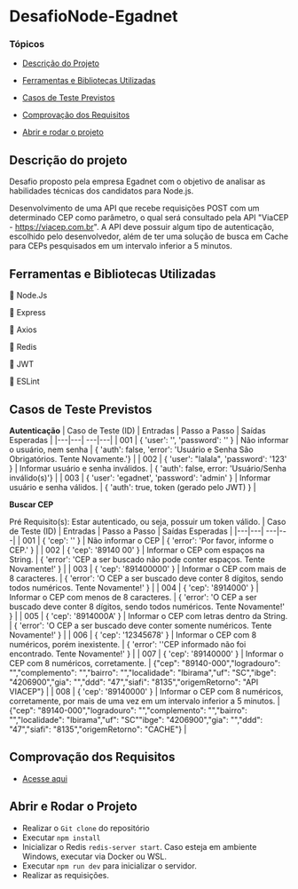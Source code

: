 # DesafioNode-Egadnet

### Tópicos 

- [Descrição do Projeto](#descrição-do-projeto)

- [Ferramentas e Bibliotecas Utilizadas](#ferramentas-e-bibliotecas-utilizadas)

- [Casos de Teste Previstos](#casos-de-teste-previstos)

- [Comprovação dos Requisitos](#comprovação-dos-requisitos)

- [Abrir e rodar o projeto](#abrir-e-rodar-o-projeto)

## Descrição do projeto 
<p align="justify">

 Desafio proposto pela empresa Egadnet com o objetivo de analisar as habilidades técnicas dos candidatos para Node.js. 
 
 Desenvolvimento de uma API que recebe requisições POST com um determinado CEP como parâmetro, o qual será consultado pela API "ViaCEP - https://viacep.com.br". A API deve possuir algum tipo de autenticação, escolhido pelo desenvolvedor, além de ter uma solução de busca em Cache para CEPs pesquisados em um intervalo inferior a 5 minutos.

</p>

## Ferramentas e Bibliotecas Utilizadas

:triangular_flag_on_post: Node.Js

:triangular_flag_on_post: Express

:triangular_flag_on_post: Axios

:triangular_flag_on_post: Redis

:triangular_flag_on_post: JWT

:triangular_flag_on_post: ESLint

## Casos de Teste Previstos

**Autenticação**
| Caso de Teste (ID) | Entradas | Passo a Passo | Saídas Esperadas |
|---|---| ---|---|
| 001 | { 'user': '', 'password': '' } | Não informar o usuário, nem senha | { 'auth': false, 'error': 'Usuário e Senha São Obrigatórios. Tente Novamente.'} |
| 002 | { 'user': "lalala", 'password': '123' } | Informar usuário e senha inválidos. | { 'auth': false, error: 'Usuário/Senha inválido(s)'} |
| 003 | { 'user': 'egadnet', 'password': 'admin' } | Informar usuário e senha válidos. | { 'auth': true, token (gerado pelo JWT) } |

**Buscar CEP**

Pré Requisito(s): Estar autenticado, ou seja, possuir um token válido.
| Caso de Teste (ID) | Entradas | Passo a Passo | Saídas Esperadas |
|---|---| ---|---|
| 001 | { 'cep': '' } | Não informar o CEP | { 'error': 'Por favor, informe o CEP.' } |
| 002 | { 'cep': '89140 00' } | Informar o CEP com espaços na String. | { 'error': 'CEP a ser buscado não pode conter espaços. Tente Novamente!' } |
| 003 | { 'cep': '891400000' } | Informar o CEP com mais de 8 caracteres. | { 'error': 'O CEP a ser buscado deve conter 8 dígitos, sendo todos numéricos. Tente Novamente!' } |
| 004 | { 'cep': '8914000' } | Informar o CEP com menos de 8 caracteres. | { 'error': 'O CEP a ser buscado deve conter 8 dígitos, sendo todos numéricos. Tente Novamente!' } |
| 005 | { 'cep': '8914000A' } | Informar o CEP com letras dentro da String. | { 'error': 'O CEP a ser buscado deve conter somente numéricos. Tente Novamente!' } |
| 006 | { 'cep': '12345678' } | Informar o CEP com 8 numéricos, porém inexistente. | { 'error': ''CEP informado não foi encontrado. Tente Novamente!' } |
| 007 | { 'cep': '89140000' } | Informar o CEP com 8 numéricos, corretamente. | {"cep": "89140-000","logradouro": "","complemento": "","bairro": "","localidade": "Ibirama","uf": "SC","ibge": "4206900","gia": "","ddd": "47","siafi": "8135","origemRetorno": "API VIACEP"} |
| 008 | { 'cep': '89140000' } | Informar o CEP com 8 numéricos, corretamente, por mais de uma vez em um intervalo inferior a 5 minutos. | {"cep": "89140-000","logradouro": "","complemento": "","bairro": "","localidade": "Ibirama","uf": "SC""ibge": "4206900","gia": "","ddd": "47","siafi": "8135","origemRetorno": "CACHE"} |

## Comprovação dos Requisitos

- [Acesse aqui](./Egadnet.pdf)

## Abrir e Rodar o Projeto

- Realizar o `Git clone` do repositório
- Executar `npm install`
- Inicializar o Redis `redis-server start`. Caso esteja em ambiente Windows, executar via Docker ou WSL.
- Executar `npm run dev` para inicializar o servidor.
- Realizar as requisições.
